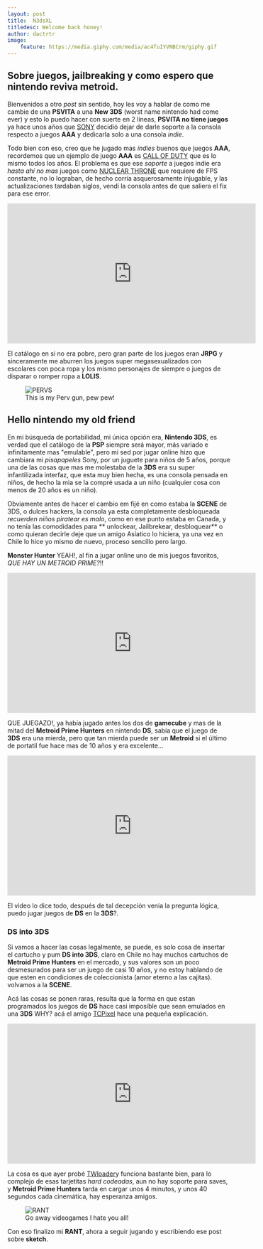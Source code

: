 ```yaml
---
layout: post
title:  N3dsXL
titledesc: Welcome back honey!
author: dactrtr
image:
    feature: https://media.giphy.com/media/ac4fuIYVNBCrm/giphy.gif
---
```



## Sobre juegos, jailbreaking y como espero que nintendo reviva metroid.

Bienvenidos a otro *post* sin sentido, hoy les voy a hablar de como me cambie de una **PSVITA** a una **New 3DS** (worst name nintendo had come ever) y esto lo puedo hacer con suerte en 2 líneas, **PSVITA no tiene juegos** ya hace unos años que [SONY](http://gamingbolt.com/sony-confirms-end-of-ps-vita-support-officially-labels-it-legacy-platform) decidió dejar de darle soporte a la consola respecto a juegos **AAA** y dedicarla solo a una consola *indie*.

Todo bien con eso, creo que he jugado mas *indies* buenos que juegos **AAA**, recordemos que un ejemplo de juego **AAA** es [CALL OF DUTY](https://www.youtube.com/watch?time_continue=17&v=5E82ZkHTiVU) que es lo mismo todos los años. El problema es que ese *soporte* a juegos indie era *hasta ahí no mas* juegos como [NUCLEAR THRONE](https://www.youtube.com/watch?v=yNb9CDXUpY0) que requiere de FPS constante, no lo lograban, de hecho corría asquerosamente injugable, y las actualizaciones tardaban siglos, vendí la consola antes de que saliera el fix para ese error.


<iframe width="560" height="315" src="https://www.youtube.com/embed/eoMot4DXPBE" frameborder="0" allowfullscreen></iframe>


El catálogo en si no era pobre, pero gran parte de los juegos eran **JRPG** y sinceramente me aburren los juegos super megasexualizados con escolares con poca ropa y los mismo personajes de siempre o juegos de disparar o romper ropa a **LOLIS**.

<figure class="figimg">
   <img src="https://media.giphy.com/media/KhsgzTqzfqRyM/giphy.gif" alt="PERVS">
<figcaption>
This is my Perv gun, pew pew!
</figcaption>
</figure>



## Hello nintendo my old friend

En mi búsqueda de portabilidad, mi única opción era, **Nintendo 3DS**, es verdad que el catálogo de la **PSP** siempre será mayor, más variado e infinitamente mas "emulable", pero mi sed por jugar online hizo que cambiara mi *pisapapeles* Sony, por un juguete para niños de 5 años, porque una de las cosas que mas me molestaba de la **3DS** era su super infantilizada interfaz, que esta muy bien hecha, es una consola pensada en niños, de hecho la mia se la compré usada a un niño (cualquier cosa con menos de 20 años es un niño).

Obviamente antes de hacer el cambio em fijé en como estaba la **SCENE** de 3DS, o dulces hackers, la consola ya esta completamente desbloqueada *recuerden niños piratear es malo*, como en ese punto estaba en Canada, y no tenía las comodidades para ** unlockear, Jailbrekear, desbloquear** o como quieran decirle deje que un amigo Asíatico lo hiciera, ya una vez en Chile lo hice yo mismo de nuevo, proceso sencillo pero largo.


**Monster Hunter** YEAH!, al fin a jugar online uno de mis juegos favoritos, *QUE HAY UN METROID PRIME?*!!
 
<iframe width="560" height="315" src="https://www.youtube.com/embed/weiqzen1trs" frameborder="0" allowfullscreen></iframe>

QUE JUEGAZO!, ya había jugado antes los dos de **gamecube** y mas de la mitad del **Metroid Prime Hunters** en nintendo **DS**, sabía que el juego de **3DS** era una mierda, pero que tan mierda puede ser un **Metroid** si el último de portatil fue hace mas de 10 años y era excelente...

<iframe width="560" height="315" src="https://www.youtube.com/embed/RkUMotJb8mk" frameborder="0" allowfullscreen></iframe>


El video lo dice todo, después de tal decepción venia la pregunta lógica, puedo jugar juegos de **DS** en la **3DS**?.
 
### DS into 3DS
 
Si vamos a hacer las cosas legalmente, se puede, es solo cosa de insertar el cartucho y pum **DS into 3DS**, claro en Chile no hay muchos cartuchos de **Metroid Prime Hunters** en el mercado, y sus valores son un poco desmesurados para ser un juego de casi 10 años, y no estoy hablando de que esten en condiciones de coleccionista (amor eterno a las cajitas). volvamos a la **SCENE**.

Acá las cosas se ponen raras, resulta que la forma en que estan programados los juegos de **DS** hace casi imposible que sean emulados en una **3DS** WHY? acá el amigo [TCPixel](https://www.youtube.com/channel/UC2rtMQ5JcVDnv-ooN5BblIA) hace una pequeña explicación.

<iframe width="560" height="315" src="https://www.youtube.com/embed/uDMdFf1xte0" frameborder="0" allowfullscreen></iframe>
 
La cosa es que ayer probé [TWloader](https://github.com/Robz8/TWLoader/wiki/Installation-and-upgrade)y funciona bastante bien, para lo complejo de esas tarjetitas *hard codeadas*, aun no hay soporte para saves, y **Metroid Prime Hunters** tarda en cargar unos 4 minutos, y unos 40 segundos cada cinemática, hay esperanza amigos.

<figure class="figimg">
   <img src="http://i.imgur.com/52O7bvc.gif" alt="RANT">
<figcaption>
Go away videogames I hate you all!
</figcaption>
</figure>


Con eso finalizo mi **RANT**, ahora a seguir jugando y escribiendo ese post sobre **sketch**.